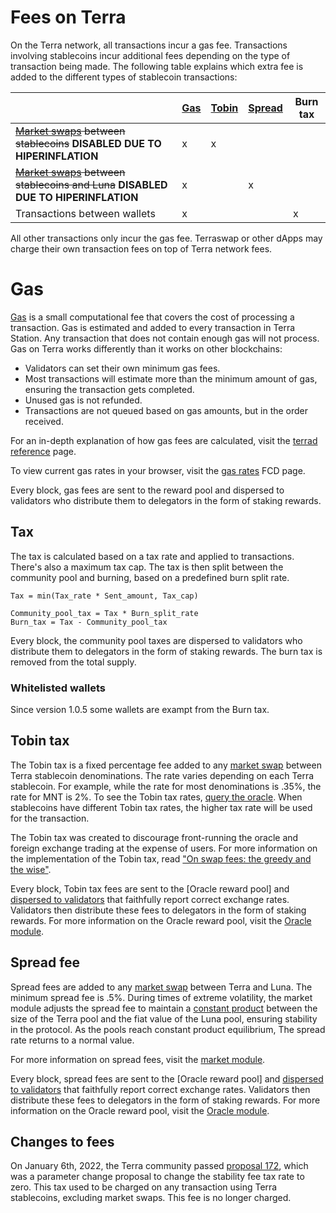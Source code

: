 # Fees on Terra

On the Terra network, all transactions incur a gas fee. Transactions involving stablecoins incur additional fees depending on the type of transaction being made. The following table explains which extra fee is added to the different types of stablecoin transactions:

|                                                                                                               | [Gas](#gas) | [Tobin](#tobin-tax) | [Spread](#spread-fee) | Burn tax |
| ------------------------------------------------------------------------------------------------------------- | ----------- | ------------------- | --------------------- | -------- |
| ~~[Market swaps](./glossary.md#market-swap) between stablecoins~~ **DISABLED DUE TO HIPERINFLATION**          | x           | x                   |                       |          |
| ~~[Market swaps](./glossary.md#market-swap) between stablecoins and Luna~~ **DISABLED DUE TO HIPERINFLATION** | x           |                     | x                     |          |
| Transactions between wallets                                                                                  | x           |                     |                       | x        |

All other transactions only incur the gas fee.
Terraswap or other dApps may charge their own transaction fees on top of Terra network fees.

# Gas

[Gas](glossary.md#fees) is a small computational fee that covers the cost of processing a transaction. Gas is estimated and added to every transaction in Terra Station. Any transaction that does not contain enough gas will not process.
Gas on Terra works differently than it works on other blockchains:

- Validators can set their own minimum gas fees.
- Most transactions will estimate more than the minimum amount of gas, ensuring the transaction gets completed.
- Unused gas is not refunded.
- Transactions are not queued based on gas amounts, but in the order received.

For an in-depth explanation of how gas fees are calculated, visit the [terrad reference](../develop/how-to/terrad/using-terrad.md#fees) page.

To view current gas rates in your browser, visit the [gas rates](https://fcd.terra.dev/v1/txs/gas_prices) FCD page.

Every block, gas fees are sent to the reward pool and dispersed to validators who distribute them to delegators in the form of staking rewards.

## Tax

The tax is calculated based on a tax rate and applied to transactions. There's also a maximum tax cap. The tax is then split between the community pool and burning, based on a predefined burn split rate.

    Tax = min(Tax_rate * Sent_amount, Tax_cap)

    Community_pool_tax = Tax * Burn_split_rate
    Burn_tax = Tax - Community_pool_tax

Every block, the community pool taxes are dispersed to validators who distribute them to delegators in the form of staking rewards. The burn tax is removed from the total supply.

### Whitelisted wallets

Since version 1.0.5 some wallets are exampt from the Burn tax.

## Tobin tax

The Tobin tax is a fixed percentage fee added to any [market swap](glossary.md#market-swap) between Terra stablecoin denominations. The rate varies depending on each Terra stablecoin. For example, while the rate for most denominations is .35%, the rate for MNT is 2%. To see the Tobin tax rates, [query the oracle](https://lcd.terra.dev/terra/oracle/v1beta1/denoms/tobin_taxes). When stablecoins have different Tobin tax rates, the higher tax rate will be used for the transaction.

The Tobin tax was created to discourage front-running the oracle and foreign exchange trading at the expense of users. For more information on the implementation of the Tobin tax, read ["On swap fees: the greedy and the wise"](https://medium.com/terra-money/on-swap-fees-the-greedy-and-the-wise-b967f0c8914e).

Every block, Tobin tax fees are sent to the [Oracle reward pool] and [dispersed to validators](https://docs.terra.money/docs/develop/module-specifications/spec-oracle.html#k-rewardballotwinners) that faithfully report correct exchange rates. Validators then distribute these fees to delegators in the form of staking rewards. For more information on the Oracle reward pool, visit the [Oracle module](../develop/module-specifications/spec-oracle.md).

## Spread fee

Spread fees are added to any [market swap](glossary.md#market-swap) between Terra and Luna. The minimum spread fee is .5%. During times of extreme volatility, the market module adjusts the spread fee to maintain a [constant product](../develop/module-specifications/spec-market.md#market-making-algorithm) between the size of the Terra pool and the fiat value of the Luna pool, ensuring stability in the protocol. As the pools reach constant product equilibrium, The spread rate returns to a normal value.

For more information on spread fees, visit the [market module](../develop/module-specifications/spec-market.md).

Every block, spread fees are sent to the [Oracle reward pool] and [dispersed to validators](https://docs.terra.money/docs/develop/module-specifications/spec-oracle.html#k-rewardballotwinners) that faithfully report correct exchange rates. Validators then distribute these fees to delegators in the form of staking rewards. For more information on the Oracle reward pool, visit the [Oracle module](../develop/module-specifications/spec-oracle.md).

## Changes to fees

On January 6th, 2022, the Terra community passed [proposal 172](https://station.terra.money/proposal/172), which was a parameter change proposal to change the stability fee tax rate to zero. This tax used to be charged on any transaction using Terra stablecoins, excluding market swaps. This fee is no longer charged.
